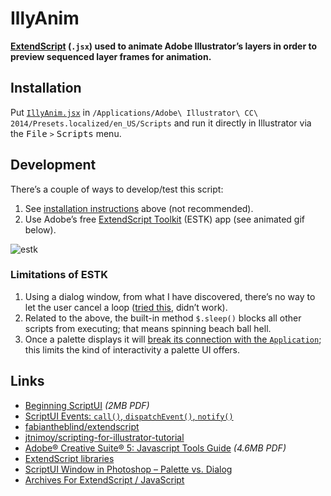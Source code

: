 # IllyAnim

**[ExtendScript](http://en.wikipedia.org/wiki/ExtendScript) (`.jsx`) used to animate Adobe Illustrator’s layers in order to preview sequenced layer frames for animation.**

## Installation

Put [`IllyAnim.jsx`](IllyAnim.jsx) in `/Applications/Adobe\ Illustrator\ CC\ 2014/Presets.localized/en_US/Scripts` and run it directly in Illustrator via the <kbd>File</kbd> `>` <kbd>Scripts</kbd> menu.

## Development

There’s a couple of ways to develop/test this script:

1. See [installation instructions](#installation) above (not recommended).
2. Use Adobe’s free [ExtendScript Toolkit](https://creative.adobe.com/products/estk) (ESTK) app (see animated gif below).

![estk](https://cloud.githubusercontent.com/assets/218624/8019050/88fcb506-0bef-11e5-9287-57c5120f3939.gif)

### Limitations of ESTK

1. Using a dialog window, from what I have discovered, there’s no way to let the user cancel a loop ([tried this](http://armand.eu/blog/setinterval-for-adobe-extendscript/), didn’t work).
1. Related to the above, the built-in method `$.sleep()` blocks all other scripts from executing; that means spinning beach ball hell.
1. Once a palette displays it will [break its connection with the `Application`](https://forums.adobe.com/message/3631074#3631074); this limits the kind of interactivity a palette UI offers.

## Links

* [Beginning ScriptUI](http://www.kahrel.plus.com/indesign/scriptui-2-5.pdf) _(2MB PDF)_
* [ScriptUI Events: `call()`, `dispatchEvent()`, `notify()`](http://www.davidebarranca.com/2013/08/extendscript-scriptui-events-call-notify-dispatchevent/)
* [fabiantheblind/extendscript](https://github.com/fabiantheblind/extendscript)
* [jtnimoy/scripting-for-illustrator-tutorial](https://github.com/jtnimoy/scripting-for-illustrator-tutorial)
* [Adobe® Creative Suite® 5: Javascript Tools Guide](http://wwwimages.adobe.com/content/dam/Adobe/en/products/indesign/pdfs/JavaScriptToolsGuide_CS5.pdf) _(4.6MB PDF)_
* [ExtendScript libraries](https://forums.adobe.com/thread/1111415)
* [ScriptUI Window in Photoshop – Palette vs. Dialog](http://www.davidebarranca.com/2012/10/scriptui-window-in-photoshop-palette-vs-dialog/)
* [Archives For ExtendScript / JavaScript](http://www.davidebarranca.com/category/code/extendscript-javascript/)

